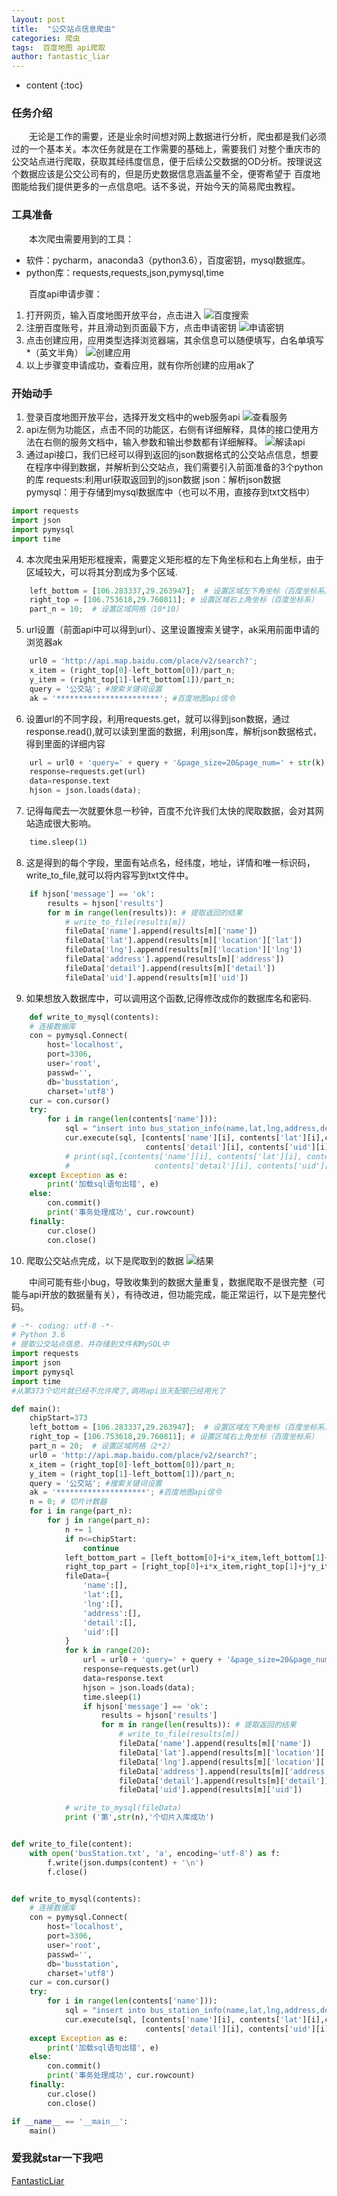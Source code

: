 ```yaml
---
layout: post
title:  "公交站点信息爬虫"
categories: 爬虫
tags:  百度地图 api爬取
author: fantastic_liar
---
```

* content
{:toc}
### 任务介绍
&emsp;&emsp;无论是工作的需要，还是业余时间想对网上数据进行分析，爬虫都是我们必须过的一个基本关。本次任务就是在工作需要的基础上，需要我们
对整个重庆市的公交站点进行爬取，获取其经纬度信息，便于后续公交数据的OD分析。按理说这个数据应该是公交公司有的，但是历史数据信息涵盖量不全，便寄希望于
百度地图能给我们提供更多的一点信息吧。话不多说，开始今天的简易爬虫教程。




### 工具准备
&emsp;&emsp;本次爬虫需要用到的工具：

* 软件：pycharm，anaconda3（python3.6），百度密钥，mysql数据库。
* python库：requests,requests,json,pymysql,time

&emsp;&emsp;百度api申请步骤：
1. 打开网页，输入百度地图开放平台，点击进入
![百度搜索](/screencut/baiduAPI/20180424_1.jpg)
2. 注册百度账号，并且滑动到页面最下方，点击申请密钥
![申请密钥](/screencut/baiduAPI/20180424_2.jpg)
3. 点击创建应用，应用类型选择浏览器端，其余信息可以随便填写，白名单填写*（英文半角）
![创建应用](/screencut/baiduAPI/20180424_3.jpg)
4. 以上步骤变申请成功，查看应用，就有你所创建的应用ak了

### 开始动手

1. 登录百度地图开放平台，选择开发文档中的web服务api
![查看服务](/screencut/baiduAPI/20180424_4.jpg)
2. api左侧为功能区，点击不同的功能区，右侧有详细解释，具体的接口使用方法在右侧的服务文档中，输入参数和输出参数都有详细解释。
![解读api](/screencut/baiduAPI/20180424_5.jpg)
3. 通过api接口，我们已经可以得到返回的json数据格式的公交站点信息，想要在程序中得到数据，并解析到公交站点，我们需要引入前面准备的3个python的库
	requests:利用url获取返回到的json数据
	json：解析json数据
	pymysql：用于存储到mysql数据库中（也可以不用，直接存到txt文档中）	
```python
import requests
import json
import pymysql
import time
```
4. 本次爬虫采用矩形框搜索，需要定义矩形框的左下角坐标和右上角坐标，由于区域较大，可以将其分割成为多个区域.
```python
    left_bottom = [106.283337,29.263947];  # 设置区域左下角坐标（百度坐标系）
    right_top = [106.753618,29.760811]; # 设置区域右上角坐标（百度坐标系）
    part_n = 10;  # 设置区域网格（10*10）
```
5. url设置（前面api中可以得到url）、这里设置搜索关键字，ak采用前面申请的浏览器ak
```python
    url0 = 'http://api.map.baidu.com/place/v2/search?';
    x_item = (right_top[0]-left_bottom[0])/part_n;
    y_item = (right_top[1]-left_bottom[1])/part_n;
    query = '公交站'; #搜索关键词设置
    ak = '***********************'; #百度地图api信令
```
6. 设置url的不同字段，利用requests.get，就可以得到json数据，通过response.read(),就可以读到里面的数据，利用json库，解析json数据格式，得到里面的详细内容
```python
    url = url0 + 'query=' + query + '&page_size=20&page_num=' + str(k) + '&scope=1&bounds=' + str(left_bottom_part[1]) + ',' + str(left_bottom_part[0]) + ','+str(right_top_part[1]) + ',' + str(right_top_part[0]) + '&output=json&ak=' + ak;
    response=requests.get(url)
    data=response.text
    hjson = json.loads(data);
```
7. 记得每爬去一次就要休息一秒钟，百度不允许我们太快的爬取数据，会对其网站造成很大影响。
```python
    time.sleep(1)
```
8. 这是得到的每个字段，里面有站点名，经纬度，地址，详情和唯一标识码，write_to_file,就可以将内容写到txt文件中。
```python
    if hjson['message'] == 'ok':
        results = hjson['results']
        for m in range(len(results)): # 提取返回的结果
            # write_to_file(results[m])
            fileData['name'].append(results[m]['name'])
            fileData['lat'].append(results[m]['location']['lat'])
            fileData['lng'].append(results[m]['location']['lng'])
            fileData['address'].append(results[m]['address'])
            fileData['detail'].append(results[m]['detail'])
            fileData['uid'].append(results[m]['uid'])
```
9. 如果想放入数据库中，可以调用这个函数,记得修改成你的数据库名和密码.
```python
    def write_to_mysql(contents):
    # 连接数据库
    con = pymysql.Connect(
        host='localhost',
        port=3306,
        user='root',
        passwd='',
        db='busstation',
        charset='utf8')
    cur = con.cursor()
    try:
        for i in range(len(contents['name'])):
            sql = "insert into bus_station_info(name,lat,lng,address,detail,uid) values (%s,%s,%s,%s,%s,%s)"
            cur.execute(sql, [contents['name'][i], contents['lat'][i],contents['lng'][i], contents['address'][i],
                              contents['detail'][i], contents['uid'][i]])
            # print(sql,[contents['name'][i], contents['lat'][i], contents['lng'][i], contents['address'][i],\
            #                   contents['detail'][i], contents['uid'][i]])
    except Exception as e:
        print('加载sql语句出错', e)
    else:
        con.commit()
        print('事务处理成功', cur.rowcount)
    finally:
        cur.close()
        con.close()
```
10. 爬取公交站点完成，以下是爬取到的数据
![结果](/screencut/baiduAPI/20180424_6.jpg)

&emsp;&emsp;中间可能有些小bug，导致收集到的数据大量重复，数据爬取不是很完整（可能与api开放的数据量有关），有待改进，但功能完成，能正常运行，以下是完整代码。
```python
# -*- coding: utf-8 -*-
# Python 3.6
# 提取公交站点信息，并存储到文件和MySQL中
import requests
import json
import pymysql
import time
#从第373个切片就已经不允许爬了,调用api当天配额已经用光了

def main():
    chipStart=373
    left_bottom = [106.283337,29.263947];  # 设置区域左下角坐标（百度坐标系）
    right_top = [106.753618,29.760811]; # 设置区域右上角坐标（百度坐标系）
    part_n = 20;  # 设置区域网格（2*2）
    url0 = 'http://api.map.baidu.com/place/v2/search?';
    x_item = (right_top[0]-left_bottom[0])/part_n;
    y_item = (right_top[1]-left_bottom[1])/part_n;
    query = '公交站'; #搜索关键词设置
    ak = '********************'; #百度地图api信令
    n = 0; # 切片计数器
    for i in range(part_n):
        for j in range(part_n):
            n += 1
            if n<=chipStart:
                continue
            left_bottom_part = [left_bottom[0]+i*x_item,left_bottom[1]+j*y_item]; # 切片的左下角坐标
            right_top_part = [right_top[0]+i*x_item,right_top[1]+j*y_item]; # 切片的右上角坐标
            fileData={
                'name':[],
                'lat':[],
                'lng':[],
                'address':[],
                'detail':[],
                'uid':[]
            }
            for k in range(20):
                url = url0 + 'query=' + query + '&page_size=20&page_num=' + str(k) + '&scope=1&bounds=' + str(left_bottom_part[1]) + ',' + str(left_bottom_part[0]) + ','+str(right_top_part[1]) + ',' + str(right_top_part[0]) + '&output=json&ak=' + ak;
                response=requests.get(url)
                data=response.text
                hjson = json.loads(data);
                time.sleep(1)
                if hjson['message'] == 'ok':
                    results = hjson['results']
                    for m in range(len(results)): # 提取返回的结果
                        # write_to_file(results[m])
                        fileData['name'].append(results[m]['name'])
                        fileData['lat'].append(results[m]['location']['lat'])
                        fileData['lng'].append(results[m]['location']['lng'])
                        fileData['address'].append(results[m]['address'])
                        fileData['detail'].append(results[m]['detail'])
                        fileData['uid'].append(results[m]['uid'])

            # write_to_mysql(fileData)
            print ('第',str(n),'个切片入库成功')


def write_to_file(content):
    with open('busStation.txt', 'a', encoding='utf-8') as f:
        f.write(json.dumps(content) + '\n')
        f.close()


def write_to_mysql(contents):
    # 连接数据库
    con = pymysql.Connect(
        host='localhost',
        port=3306,
        user='root',
        passwd='',
        db='busstation',
        charset='utf8')
    cur = con.cursor()
    try:
        for i in range(len(contents['name'])):
            sql = "insert into bus_station_info(name,lat,lng,address,detail,uid) values (%s,%s,%s,%s,%s,%s)"
            cur.execute(sql, [contents['name'][i], contents['lat'][i],contents['lng'][i], contents['address'][i],
                              contents['detail'][i], contents['uid'][i]])
    except Exception as e:
        print('加载sql语句出错', e)
    else:
        con.commit()
        print('事务处理成功', cur.rowcount)
    finally:
        cur.close()
        con.close()

if __name__ == '__main__':
    main()
```

### 爱我就star一下我吧
[FantasticLiar](https://github.com/FantasticLiar)
